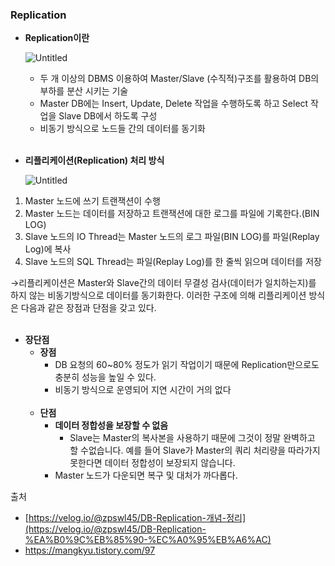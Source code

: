 ### Replication

- **Replication이란**

  ![Untitled](https://github.com/5dotseven/cs-basic-study/assets/118906074/30f0d163-351e-4c13-bd36-f4326dfe72c6)

    - 두 개 이상의 DBMS 이용하여 Master/Slave (수직적)구조를 활용하여 DB의 부하를 분산 시키는 기술
    - Master DB에는 Insert, Update, Delete 작업을 수행하도록 하고 Select 작업을 Slave DB에서 하도록 구성
    - 비동기 방식으로 노드들 간의 데이터를 동기화 <br></br>

- **리플리케이션(Replication) 처리 방식**

  ![Untitled](https://github.com/5dotseven/cs-basic-study/assets/118906074/e3a782a5-d0e8-4e0f-8193-714178d259ce)

1. Master 노드에 쓰기 트랜잭션이 수행
2. Master 노드는 데이터를 저장하고 트랜잭션에 대한 로그를 파일에 기록한다.(BIN LOG)
3. Slave 노드의 IO Thread는 Master 노드의 로그 파일(BIN LOG)를 파일(Replay Log)에 복사
4. Slave 노드의 SQL Thread는 파일(Replay Log)를 한 줄씩 읽으며 데이터를 저장

→리플리케이션은 Master와 Slave간의 데이터 무결성 검사(데이터가 일치하는지)를 하지 않는 비동기방식으로 데이터를 동기화한다. 이러한 구조에 의해 리플리케이션 방식은 다음과 같은 장점과 단점을 갖고 있다.
<br></br>
- **장단점**
    - **장점**
        - DB 요청의 60~80% 정도가 읽기 작업이기 때문에 Replication만으로도 충분히 성능을 높일 수 있다.
        - 비동기 방식으로 운영되어 지연 시간이 거의 없다<br></br>
    - **단점**
        - **데이터 정합성을 보장할 수 없음**
            - Slave는 Master의 복사본을 사용하기 때문에 그것이 정말 완벽하고 할 수없습니다. 예를 들어 Slave가 Master의 쿼리 처리량을 따라가지 못한다면 데이터 정합성이 보장되지 않습니다.
        - Master 노드가 다운되면 복구 및 대처가 까다롭다.


출처

- [https://velog.io/@zpswl45/DB-Replication-개념-정리](https://velog.io/@zpswl45/DB-Replication-%EA%B0%9C%EB%85%90-%EC%A0%95%EB%A6%AC)
- https://mangkyu.tistory.com/97